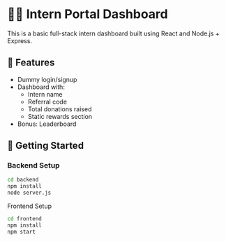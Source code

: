 # 🧑‍💻 Intern Portal Dashboard

This is a basic full-stack intern dashboard built using React and Node.js + Express.

## 🔧 Features

- Dummy login/signup
- Dashboard with:
  - Intern name
  - Referral code
  - Total donations raised
  - Static rewards section
- Bonus: Leaderboard

## 🚀 Getting Started

### Backend Setup

```bash
cd backend
npm install
node server.js
```

Frontend Setup

```bash
cd frontend
npm install
npm start
```
